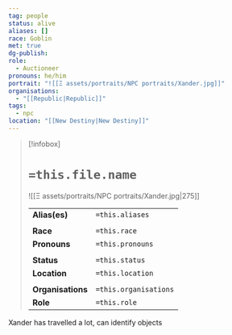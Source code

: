 ```yaml
---
tag: people
status: alive
aliases: []
race: Goblin
met: true
dg-publish: 
role:
  - Auctioneer
pronouns: he/him
portrait: "![[Ξ assets/portraits/NPC portraits/Xander.jpg]]"
organisations:
  - "[[Republic|Republic]]"
tags:
  - npc
location: "[[New Destiny|New Destiny]]"
---
```


> [!infobox] 
> 
> # `=this.file.name`
> ![[Ξ assets/portraits/NPC portraits/Xander.jpg|275]]
> 
> | | |
> | --- | --- |
> | **Alias(es)** | `=this.aliases` |
> | | | 
> | **Race** | `=this.race` |
> | **Pronouns** | `=this.pronouns` |
> | | | 
> | **Status** | `=this.status` | 
> | **Location** | `=this.location` |
> | | | 
> | **Organisations** | `=this.organisations` |
> | **Role** | `=this.role` |

Xander has travelled a lot, can identify objects